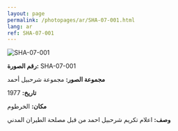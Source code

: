 ```yaml
---
layout: page
permalink: /photopages/ar/SHA-07-001.html
lang: ar
ref: SHA-07-001
---
```


![SHA-07-001](/smallimages/SHA-07-001-600.jpg)

**رقم الصورة:** SHA-07-001

**مجموعة الصور:** مجموعة شرحبيل أحمد

**تاريخ:** 1977

**مكان:** الخرطوم

**وصف:** اعلام تكريم شرحبيل احمد من قبل مصلحة الطيران المدني
